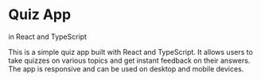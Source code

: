 # <h1 color='blue'>Quiz App</h1> in React and TypeScript
This is a simple quiz app built with React and TypeScript. It allows users to take quizzes on various topics and get instant feedback on their answers. The app is responsive and can be used on desktop and mobile devices.

